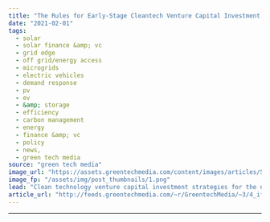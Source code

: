 ```yaml
---
title: "The Rules for Early-Stage Cleantech Venture Capital Investment in 2021"
date: "2021-02-01"
tags: 
  - solar
  - solar finance &amp; vc
  - grid edge
  - off grid/energy access
  - microgrids
  - electric vehicles
  - demand response
  - pv
  - ev
  - &amp; storage
  - efficiency
  - carbon management
  - energy
  - finance &amp; vc
  - policy
  - news,
  - green tech media
source: "green tech media"
image_url: "https://assets.greentechmedia.com/content/images/articles/Solar_Home_Residential_Rooftop_Installation_4_XL_Credit_Sunrun.jpg"
image_fp: "/assets/img/post_thumbnails/1.png"
lead: "Clean technology venture capital investment strategies for the next decade will look much different than those of the past two decades. In the first wave of venture green technology investing, firms sunk billions of dollars into companies whose succe ..."
article_url: "http://feeds.greentechmedia.com/~r/GreentechMedia/~3/4_ifCXBX__c/lessons-for-early-stage-greentech-venture-investing-for-the-next-decade"
---
```


---
